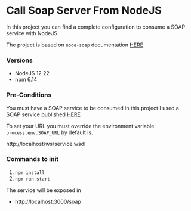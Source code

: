 # Call Soap Server From NodeJS

In this project you can find a complete configuration to consume a SOAP service with NodeJS.

The project is based on `node-soap`
documentation [HERE](https://github.com/vpulim/node-soap#soapcreateclientasyncurl-options---create-a-new-soap-client-from-a-wsdl-url-also-supports-a-local-filesystem-path)

### Versions

- NodeJS 12.22
- npm 6.14

### Pre-Conditions

You must have a SOAP service to be consumed in this project I used a SOAP service
published [HERE](https://github.com/eliasvargasloyola/soap-service-example)

To set your URL you must override the environment variable `process.env.SOAP_URL` by default is.

http://localhost/ws/service.wsdl

### Commands to init

1. `npm install`
2. `npm run start`

The service will be exposed in

- http://localhost:3000/soap

